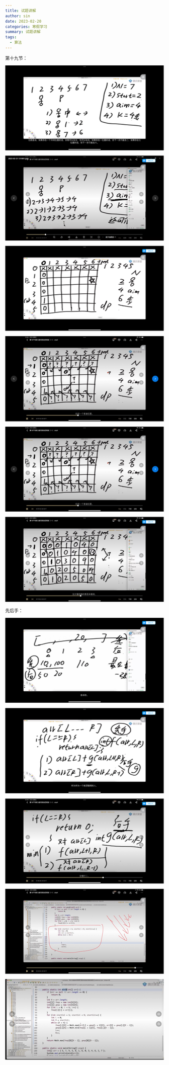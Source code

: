 ```yaml
---
title: 试题讲解
author: sin
date: 2023-02-20
categories: 寒假学习
summary: 试题讲解
tags: 
  - 算法
---
```


第十九节：

![image-20230221170513905](https://raw.githubusercontent.com/c-sin7/picgoIMG/main/image-20230221170513905.png)



![image-20230221170535089](https://raw.githubusercontent.com/c-sin7/picgoIMG/main/image-20230221170535089.png)





![image-20230221170557738](https://raw.githubusercontent.com/c-sin7/picgoIMG/main/image-20230221170557738.png)



![image-20230221170633933](https://raw.githubusercontent.com/c-sin7/picgoIMG/main/image-20230221170633933.png)



![image-20230221170633933](https://raw.githubusercontent.com/c-sin7/picgoIMG/main/image-20230221170633933.png)





![image-20230221170652246](https://raw.githubusercontent.com/c-sin7/picgoIMG/main/image-20230221170652246.png)



先后手：

![image-20230221170724331](https://raw.githubusercontent.com/c-sin7/picgoIMG/main/image-20230221170724331.png)





![image-20230221170731385](https://raw.githubusercontent.com/c-sin7/picgoIMG/main/image-20230221170731385.png)





![image-20230221170739776](https://raw.githubusercontent.com/c-sin7/picgoIMG/main/image-20230221170739776.png)



![image-20230221204843996](https://raw.githubusercontent.com/c-sin7/picgoIMG/main/image-20230221204843996.png)



![image-20230221205435524](https://raw.githubusercontent.com/c-sin7/picgoIMG/main/image-20230221205435524.png)